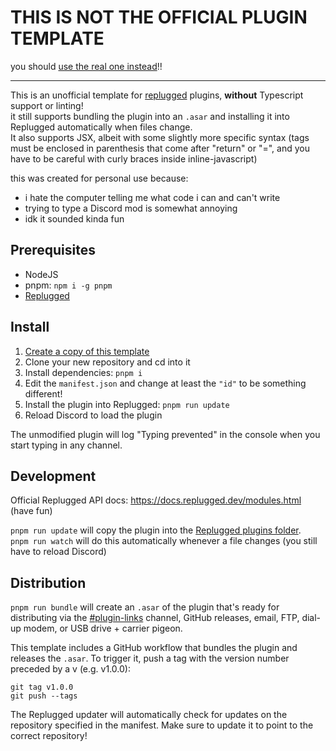 # THIS IS NOT THE OFFICIAL PLUGIN TEMPLATE
you should [use the real one instead](https://github.com/replugged-org/plugin-template)!!

---

This is an unofficial template for [replugged](https://github.com/replugged-org/replugged) plugins,
**without** Typescript support or linting!  
it still supports bundling the plugin into an `.asar` and installing it into Replugged automatically when files change.  
It also supports JSX, albeit with some slightly more specific syntax (tags must be enclosed in parenthesis that come after "return" or "=", and you have to be careful with curly braces inside inline-javascript) 

this was created for personal use because:
- i hate the computer telling me what code i can and can't write
- trying to type a Discord mod is somewhat annoying
- idk it sounded kinda fun

## Prerequisites
- NodeJS
- pnpm: `npm i -g pnpm`
- [Replugged](https://github.com/replugged-org/replugged#installation)

## Install
1. [Create a copy of this template](https://github.com/penguin-spy/replugged-plugin-template/generate)
2. Clone your new repository and cd into it
3. Install dependencies: `pnpm i`
4. Edit the `manifest.json` and change at least the `"id"` to be something different!
4. Install the plugin into Replugged: `pnpm run update`
5. Reload Discord to load the plugin

The unmodified plugin will log "Typing prevented" in the console when you start typing in any channel.

## Development
Official Replugged API docs: https://docs.replugged.dev/modules.html (have fun)  

`pnpm run update` will copy the plugin into the [Replugged plugins folder](https://github.com/replugged-org/replugged#installing-plugins-and-themes).  
`pnpm run watch` will do this automatically whenever a file changes (you still have to reload Discord)

## Distribution
`pnpm run bundle` will create an `.asar` of the plugin that's ready for distributing via the [#plugin-links](https://discord.com/channels/1000926524452647132/1053466391874900078) 
channel, GitHub releases, email, FTP, dial-up modem, or USB drive + carrier pigeon.

This template includes a GitHub workflow that bundles the plugin and releases the `.asar`.
To trigger it, push a tag with the version number preceded by a v (e.g. v1.0.0):
```
git tag v1.0.0
git push --tags
```

The Replugged updater will automatically check for updates on the repository specified
in the manifest. Make sure to update it to point to the correct repository!

